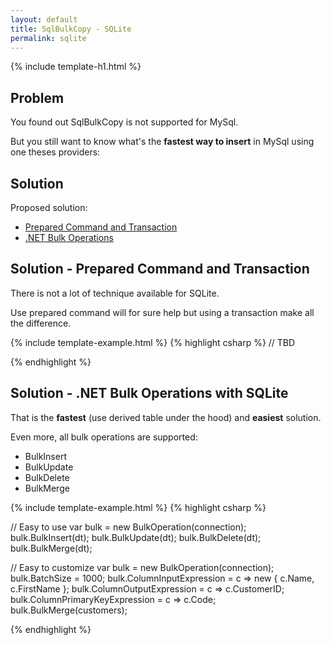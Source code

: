 ```yaml
---
layout: default
title: SqlBulkCopy - SQLite
permalink: sqlite
---
```


{% include template-h1.html %}

## Problem

You found out SqlBulkCopy is not supported for MySql.

But you still want to know what's the **fastest way to insert** in MySql using one theses providers:

## Solution
Proposed solution:

- [Prepared Command and Transaction](#solution---prepared-command-and-transaction)
- [.NET Bulk Operations](#solution---net-bulk-operations-with-sqlite)

## Solution - Prepared Command and Transaction
There is not a lot of technique available for SQLite.

Use prepared command will for sure help but using a transaction make all the difference.

{% include template-example.html %} 
{% highlight csharp %}
// TBD

{% endhighlight %}

## Solution - .NET Bulk Operations with SQLite
That is the **fastest** (use derived table under the hood) and **easiest** solution.

Even more, all bulk operations are supported:

- BulkInsert
- BulkUpdate
- BulkDelete
- BulkMerge

{% include template-example.html %} 
{% highlight csharp %}

// Easy to use
var bulk = new BulkOperation(connection);
bulk.BulkInsert(dt);
bulk.BulkUpdate(dt);
bulk.BulkDelete(dt);
bulk.BulkMerge(dt);

// Easy to customize
var bulk = new BulkOperation<Customer>(connection);
bulk.BatchSize = 1000;
bulk.ColumnInputExpression = c => new { c.Name,  c.FirstName };
bulk.ColumnOutputExpression = c => c.CustomerID;
bulk.ColumnPrimaryKeyExpression = c => c.Code;
bulk.BulkMerge(customers);

{% endhighlight %}

